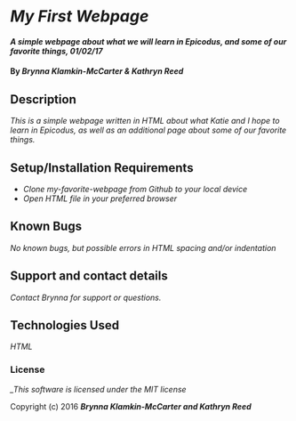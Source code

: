 # _My First Webpage_

#### _A simple webpage about what we will learn in Epicodus, and some of our favorite things, 01/02/17_

#### By _**Brynna Klamkin-McCarter & Kathryn Reed**_

## Description

_This is a simple webpage written in HTML about what Katie and I hope to learn in Epicodus, as well as an additional page about some of our favorite things._

## Setup/Installation Requirements

* _Clone my-favorite-webpage from Github to your local device_
* _Open HTML file in your preferred browser_

## Known Bugs

_No known bugs, but possible errors in HTML spacing and/or indentation_

## Support and contact details

_Contact Brynna for support or questions._

## Technologies Used

_HTML_

### License

*_This software is licensed under the MIT license*

Copyright (c) 2016 **_Brynna Klamkin-McCarter and Kathryn Reed_**
